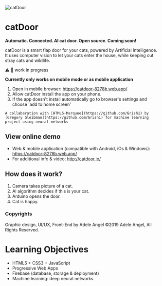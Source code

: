 ![catDoor](https://firebasestorage.googleapis.com/v0/b/catdoor-8278b.appspot.com/o/icon-96x96.png?alt=media&token=f64e5604-c94f-4d0f-80aa-effc70458c09) 
# catDoor

**Automatic. Connected. AI cat door. Open source. Coming soon!**

catDoor is a smart flap door for your cats, powered by Artificial Intelligence. It uses computer vision to let your cats enter the house, while keeping out stray cats and wildlife.

:warning: :construction: work in progress

**Currently only works on mobile mode or as mobile application**

1. Open in mobile browser: https://catdoor-8278b.web.app/ 
2. Allow catDoor install the app on your phone.
3. If the app doesn't install automatically go to browser's settings and choose 'add to home screen'

```
A collabaration with [HTML5-Marquee](https://github.com/Grish1) by [Gregory Gleibman](https://github.com/Grish1) for machine learning project using neural networks
```

## View online demo
- Web & mobile application (compatible with Android, iOs & Windows):
https://catdoor-8278b.web.app/
- For additional info & video: http://catdoor.io/

## How does it work?
1. Camera takes picture of a cat.
2. AI algorithm decides if this is your cat.
3. Arduino opens the door.
4. Cat is happy.

### Copyrights
Graphic design, UI/UX, Front-End by Adele Angel
©2019 Adele Angel, All Rights Reserved.

# Learning Objectives
- HTML5 + CSS3 + JavaScript
- Progressive Web Apps
- Firebase (database, storage & deployment)
- Machine learning: deep neural networks

